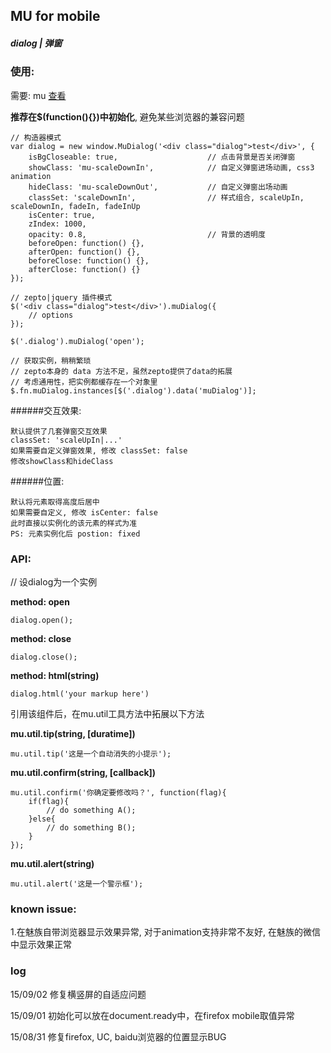 ## MU for mobile

##### dialog | 弹窗

### 使用:

需要: mu [查看](https://github.com/Roeis/MU/tree/master/dist)

**推荐在$(function(){})中初始化**, 避免某些浏览器的兼容问题

    // 构造器模式
    var dialog = new window.MuDialog('<div class="dialog">test</div>', {
        isBgCloseable: true,                    // 点击背景是否关闭弹窗
        showClass: 'mu-scaleDownIn',            // 自定义弹窗进场动画, css3 animation
        hideClass: 'mu-scaleDownOut',           // 自定义弹窗出场动画
        classSet: 'scaleDownIn',                // 样式组合, scaleUpIn, scaleDownIn, fadeIn, fadeInUp
        isCenter: true,
        zIndex: 1000,                           
        opacity: 0.8,                           // 背景的透明度
        beforeOpen: function() {},
        afterOpen: function() {},
        beforeClose: function() {},
        afterClose: function() {}
    });

    // zepto|jquery 插件模式
    $('<div class="dialog">test</div>').muDialog({
        // options
    });
    
    $('.dialog').muDialog('open');
    
    // 获取实例，稍稍繁琐
    // zepto本身的 data 方法不足，虽然zepto提供了data的拓展
    // 考虑通用性，把实例都缓存在一个对象里
    $.fn.muDialog.instances[$('.dialog').data('muDialog')];
    
######交互效果:

    默认提供了几套弹窗交互效果
    classSet: 'scaleUpIn|...'
    如果需要自定义弹窗效果, 修改 classSet: false
    修改showClass和hideClass

######位置:

    默认将元素取得高度后居中
    如果需要自定义, 修改 isCenter: false
    此时直接以实例化的该元素的样式为准
    PS: 元素实例化后 postion: fixed


### API:
// 设dialog为一个实例

**method: open**
    
    dialog.open();

**method: close**
    
    dialog.close();

**method: html(string)**
    
    dialog.html('your markup here')

引用该组件后，在mu.util工具方法中拓展以下方法

**mu.util.tip(string, [duratime])**
    
    mu.util.tip('这是一个自动消失的小提示');

**mu.util.confirm(string, [callback])**
    
    mu.util.confirm('你确定要修改吗？', function(flag){
        if(flag){
            // do something A();
        }else{
            // do something B();
        }
    });

**mu.util.alert(string)**
    
    mu.util.alert('这是一个警示框');




### known issue:
1.在魅族自带浏览器显示效果异常, 对于animation支持非常不友好, 在魅族的微信中显示效果正常

### log
15/09/02 修复横竖屏的自适应问题

15/09/01 初始化可以放在document.ready中，在firefox mobile取值异常

15/08/31 修复firefox, UC, baidu浏览器的位置显示BUG
